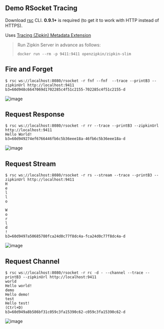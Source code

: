 ## Demo RSocket Tracing

Download [rsc](https://github.com/making/rsc/releases) CLI. **0.9.1+** is required (to get it to work with HTTP instead of HTTPS).

Uses [Tracing (Zipkin) Metadata Extension](https://github.com/rsocket/rsocket/blob/master/Extensions/Tracing-Zipkin.md)

> Run Zipkin Server in advance as follows:
> 
> ```
> docker run --rm -p 9411:9411 openzipkin/zipkin-slim
> ```

## Fire and Forget

```
$ rsc ws://localhost:8080/rsocket -r fnf --fnf  --trace --printB3 --zipkinUrl http://localhost:9411
b3=60d948c6647069d1702285c4f51c2155-702285c4f51c2155-d
```

![image](https://user-images.githubusercontent.com/106908/123578351-9bce5880-d810-11eb-8ae3-cdf079db8314.png)


## Request Response

```
$ rsc ws://localhost:8080/rsocket -r rr --trace --printB3 --zipkinUrl http://localhost:9411 
Hello World!
b3=60d949274ef6766446fb6c5b36eee18a-46fb6c5b36eee18a-d
```

![image](https://user-images.githubusercontent.com/106908/123578413-bdc7db00-d810-11eb-83e5-4afbe205e27b.png)

## Request Stream

```
$ rsc ws://localhost:8080/rsocket -r rs --stream --trace --printB3 --zipkinUrl http://localhost:9411
H
e
l
l
o
 
W
o
r
l
d
!
b3=60d9497a50685780fca24d0c77f8dc4a-fca24d0c77f8dc4a-d
```

![image](https://user-images.githubusercontent.com/106908/123578486-f23b9700-d810-11eb-84a3-652a90efe002.png)

## Request Channel

```
$ rsc ws://localhost:8080/rsocket -r rc -d - --channel --trace --printB3 --zipkinUrl http://localhost:9411
world
Hello world!
demo
Hello demo!
test
Hello test!
(Ctrl+D)
b3=60d949a8b586bf31c059c3fa15390c62-c059c3fa15390c62-d
```

![image](https://user-images.githubusercontent.com/106908/123578567-1b5c2780-d811-11eb-8418-518c22052052.png)